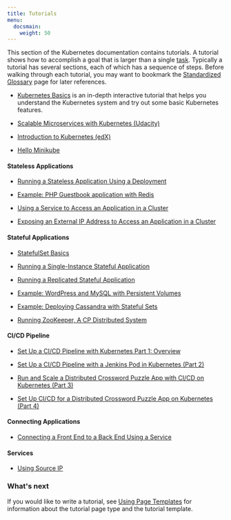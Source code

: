```yaml
---
title: Tutorials
menu:
  docsmain:
    weight: 50
---
```


This section of the Kubernetes documentation contains tutorials.
A tutorial shows how to accomplish a goal that is larger than a single
[task](/docs/tasks/). Typically a tutorial has several sections,
each of which has a sequence of steps.
Before walking through each tutorial, you may want to bookmark the 
[Standardized Glossary](/docs/reference/glossary/) page for later references.

* [Kubernetes Basics](/docs/tutorials/kubernetes-basics/) is an in-depth interactive tutorial that helps you understand the Kubernetes system and try out some basic Kubernetes features.

* [Scalable Microservices with Kubernetes (Udacity)](https://www.udacity.com/course/scalable-microservices-with-kubernetes--ud615)

* [Introduction to Kubernetes (edX)](https://www.edx.org/course/introduction-kubernetes-linuxfoundationx-lfs158x#)

* [Hello Minikube](/docs/tutorials/stateless-application/hello-minikube/)

#### Stateless Applications

* [Running a Stateless Application Using a Deployment](/docs/tutorials/stateless-application/run-stateless-application-deployment/)

* [Example: PHP Guestbook application with Redis](/docs/tutorials/stateless-application/guestbook/)

* [Using a Service to Access an Application in a Cluster](/docs/tutorials/stateless-application/expose-external-ip-address-service/)

* [Exposing an External IP Address to Access an Application in a Cluster](/docs/tutorials/stateless-application/expose-external-ip-address/)

#### Stateful Applications

* [StatefulSet Basics](/docs/tutorials/stateful-application/basic-stateful-set/)

* [Running a Single-Instance Stateful Application](/docs/tutorials/stateful-application/run-stateful-application/)

* [Running a Replicated Stateful Application](/docs/tasks/run-application/run-replicated-stateful-application/)

* [Example: WordPress and MySQL with Persistent Volumes](/docs/tutorials/stateful-application/mysql-wordpress-persistent-volume/)

* [Example: Deploying Cassandra with Stateful Sets](/docs/tutorials/stateful-application/cassandra/)

* [Running ZooKeeper, A CP Distributed System](/docs/tutorials/stateful-application/zookeeper/)

#### CI/CD Pipeline

* [Set Up a CI/CD Pipeline with Kubernetes Part 1: Overview](https://www.linux.com/blog/learn/chapter/Intro-to-Kubernetes/2017/5/set-cicd-pipeline-kubernetes-part-1-overview)

* [Set Up a CI/CD Pipeline with a Jenkins Pod in Kubernetes (Part 2)](https://www.linux.com/blog/learn/chapter/Intro-to-Kubernetes/2017/6/set-cicd-pipeline-jenkins-pod-kubernetes-part-2)

* [Run and Scale a Distributed Crossword Puzzle App with CI/CD on Kubernetes (Part 3)](https://www.linux.com/blog/learn/chapter/intro-to-kubernetes/2017/6/run-and-scale-distributed-crossword-puzzle-app-cicd-kubernetes-part-3)

* [Set Up CI/CD for a Distributed Crossword Puzzle App on Kubernetes (Part 4)](https://www.linux.com/blog/learn/chapter/intro-to-kubernetes/2017/6/set-cicd-distributed-crossword-puzzle-app-kubernetes-part-4)

#### Connecting Applications

* [Connecting a Front End to a Back End Using a Service](/docs/tutorials/connecting-apps/connecting-frontend-backend/)

#### Services

* [Using Source IP](/docs/tutorials/services/source-ip/)

### What's next

If you would like to write a tutorial, see
[Using Page Templates](/docs/home/contribute/page-templates/)
for information about the tutorial page type and the tutorial template.
